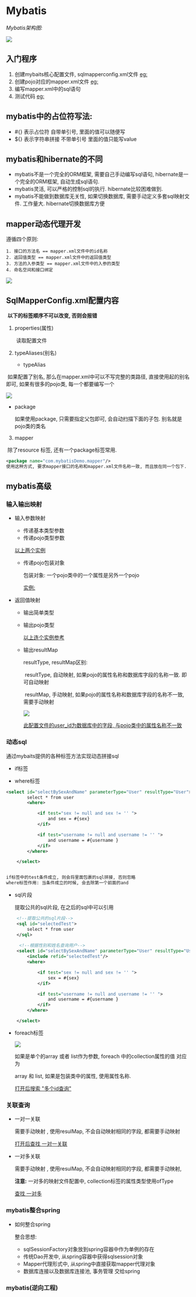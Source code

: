 # Mybatis

*Mybatis架构图:* 

<img src="./Mybatis架构.png">

## 入门程序
1. 创建mybaits核心配置文件, sqlmapperconfig.xml文件   [eg: ](file:///G:\cache\idea\java\MybatisDemo\src\main\resources\SqlMapperConfig.xml)
2. 创建pojo对应的mapper.xml文件    [eg: ](file:///G:\cache\idea\java\MybatisDemo\src\main\resources\sqlMapper\User.xml)
3. 编写mapper.xml中的sql语句
4. 测试代码 [eg: ](file:///G:\cache\idea\java\MybatisDemo\src\test\java\com\mybatisDemo\Demo1Test.java)

## mybatis中的占位符写法:

* #{} 表示占位符 自带单引号, 里面的值可以随便写
* ${} 表示字符串拼接 不带单引号 里面的值只能写value

## mybatis和hibernate的不同

* mybatis不是一个完全的ORM框架, 需要自己手动编写sql语句, hibernate是一个完全的ORM框架, 自动生成sql语句.
* mybatis灵活, 可以严格的控制sql的执行. hibernate比较困难做到.
* mybatis不能做到数据库无关性, 如果切换数据库, 需要手动定义多套sql映射文件. 工作量大. hibernate切换数据库方便



## mapper动态代理开发

遵循四个原则: 

	1. 接口的方法名 == mapper.xml文件中的id名称
 	2. 返回值类型 == mapper.xml文件中的返回值类型
 	3. 方法的入参类型 == mapper.xml文件中的入参的类型
 	4. 命名空间和接口绑定

<img src="./1.png"  />





## SqlMapperConfig.xml配置内容

​	**以下的标签顺序不可以改变, 否则会报错**

1. properties(属性) 

   ​	读取配置文件

2.  typeAliases(别名)

     - typeAlias

   ​	如果配置了别名, 那么在mapper.xml中可以不写完整的类路径, 直接使用起的别名即可, 如果有很多的pojo类, 每一个都要编写一个

   <img src = "./2.png"	/>

   

   * package

     如果使用package, 只需要指定父包即可, 会自动扫描下面的子包. 别名就是pojo类的类名

3.  mapper

   ​	除了resource 标签, 还有一个package标签常用. 

   ```xml
   <package name="com.mybatisDemo.mapper"/>
   使用这种方式, 要求mapper接口的名称和mapper.xml文件名称一致, 而且放在同一个包下.
   ```

   

   

## mybatis高级

### 输入输出映射

- 输入参数映射

  - 传递基本类型参数
  - 传递pojo类型参数

   [以上两个实例](src/main/resources/sqlMapper/User.xml)

  - 传递pojo包装对象

    包装对象: 一个pojo类中的一个属性是另外一个pojo

    [实例: ](src/test/java/com/mybatisDemo/mapper/UserMapperTest.java)

- 返回值映射

  - 输出简单类型

  - 输出pojo类型

    [以上连个实例参考](src/main/resources/sqlMapper/User.xml)

  - 输出resultMap

    resultType, resultMap区别: 

    ​	resultType, 自动映射, 如果pojo的属性名称和数据库字段的名称一致. 即可自动映射

    ​	resultMap, 手动映射,  如果pojo的属性名称和数据库字段的名称不一致, 需要手动映射

    ![](./3.png)

    [此配置文件的user_id为数据库中的字段, 与pojo类中的属性名称不一致](src/main/resources/sqlMapper/Order.xml)

### 动态sql

通过mybaits提供的各种标签方法实现动态拼接sql

- if标签

- where标签

```xml
<select id="selectBySexAndName" parameterType="User" resultType="User">
        select * from user
        <where>

            <if test="sex != null and sex != '' ">
                and sex = #{sex}
            </if>

            <if test="username != null and username != '' ">
                and username = #{username }
            </if>
        </where>

    </select>


if标签中的test条件成立, 则会将里面包裹的sql拼接, 否则忽略
where标签作用: 当条件成立的时候, 会去除第一个前面的and
```



- sql片段

  提取公共的sql片段, 在之后的sql中可以引用

```xml
	<!--提取公共的sql片段-->
    <sql id="selectedTest">
        select * from user
    </sql>
    
     <!--根据性别和姓名查询用户-->
    <select id="selectBySexAndName" parameterType="User" resultType="User">
        <include refid="selectedTest"/>
        <where>

            <if test="sex != null and sex != '' ">
                sex = #{sex}
            </if>

            <if test="username != null and username != '' ">
                and username = #{username }
            </if>
        </where>

    </select>
```





- foreach标签

  <img src="./4.png">

  如果是单个的array 或者 list作为参数, foreach 中的collection属性的值 对应为

  array 和 list, 如果是包装类中的属性, 使用属性名称.

  [打开后搜索 "多个id查询"](src/main/resources/sqlMapper/User.xml)

### 关联查询

- 一对一关联

  需要手动映射 , 使用resulMap, 不会自动映射相同的字段, 都需要手动映射

  [打开后查找 一对一关联](src/main/resources/sqlMapper/Order.xml)

  

- 一对多关联

  需要手动映射 , 使用resulMap, 不会自动映射相同的字段, 都需要手动映射, 

  **注意:**  一对多的映射文件配置中, collection标签的属性类型使用ofType

  [查找 一对多](src/main/resources/sqlMapper/User.xml)

### mybatis整合spring

- 如何整合spring

  整合思想: 

  - sqlSessionFactory对象放到spring容器中作为单例的存在
  - 传统Dao开发中, 从spring容器中获得sqlsession对象
  - Mapper代理形式中, 从spring中直接获取mapper代理对象
  - 数据库连接以及数据库连接池, 事务管理 交给spring

### mybatis(逆向工程)

